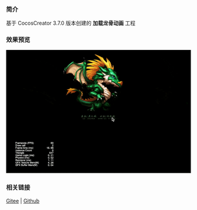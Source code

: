 ### 简介
基于 CocosCreator 3.7.0 版本创建的 **加载龙骨动画** 工程

### 效果预览
![image](../../../gif/202203/2022030401.gif)

### 相关链接
[Gitee](https://gitee.com/mirrors_cocos-creator/test-cases-3d/tree/v3.0/assets/cases/dragonbones) | [Github](https://github.com/cocos-creator/test-cases-3d/tree/v3.0/assets/cases/dragonbones)